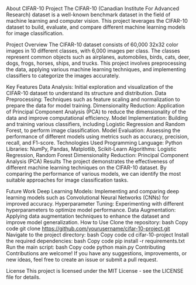 About CIFAR-10 Project
The CIFAR-10 (Canadian Institute For Advanced Research) dataset is a well-known benchmark dataset in the field of machine learning and computer vision. This project leverages the CIFAR-10 dataset to build, evaluate, and compare different machine learning models for image classification.

Project Overview
The CIFAR-10 dataset consists of 60,000 32x32 color images in 10 different classes, with 6,000 images per class. The classes represent common objects such as airplanes, automobiles, birds, cats, deer, dogs, frogs, horses, ships, and trucks. This project involves preprocessing the data, applying various machine learning techniques, and implementing classifiers to categorize the images accurately.

Key Features
Data Analysis: Initial exploration and visualization of the CIFAR-10 dataset to understand its structure and distribution.
Data Preprocessing: Techniques such as feature scaling and normalization to prepare the data for model training.
Dimensionality Reduction: Application of Principal Component Analysis (PCA) to reduce the dimensionality of the data and improve computational efficiency.
Model Implementation: Building and training various classifiers, including Logistic Regression and Random Forest, to perform image classification.
Model Evaluation: Assessing the performance of different models using metrics such as accuracy, precision, recall, and F1-score.
Technologies Used
Programming Language: Python
Libraries: NumPy, Pandas, Matplotlib, Scikit-Learn
Algorithms: Logistic Regression, Random Forest
Dimensionality Reduction: Principal Component Analysis (PCA)
Results
The project demonstrates the effectiveness of different machine learning techniques on the CIFAR-10 dataset. By comparing the performance of various models, we can identify the most suitable approaches for image classification tasks.

Future Work
Deep Learning Models: Implementing and comparing deep learning models such as Convolutional Neural Networks (CNNs) for improved accuracy.
Hyperparameter Tuning: Experimenting with different hyperparameters to optimize model performance.
Data Augmentation: Applying data augmentation techniques to enhance the dataset and improve model generalization.
How to Use
Clone the repository:
bash
Copy code
git clone https://github.com/yourusername/cifar-10-project.git
Navigate to the project directory:
bash
Copy code
cd cifar-10-project
Install the required dependencies:
bash
Copy code
pip install -r requirements.txt
Run the main script:
bash
Copy code
python main.py
Contributing
Contributions are welcome! If you have any suggestions, improvements, or new ideas, feel free to create an issue or submit a pull request.

License
This project is licensed under the MIT License - see the LICENSE file for details.
